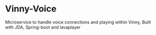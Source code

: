 # Vinny-Voice
Microservice to handle voice connections and playing within Vinny, Built with JDA, Spring-boot and lavaplayer
